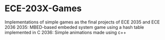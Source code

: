 # ECE-203X-Games
Implementations of simple games as the final projects of ECE 2035 and ECE 2036
2035: MBED-based embeded system game  using a hash table implemented in C
2036: Simple animations made using c++
